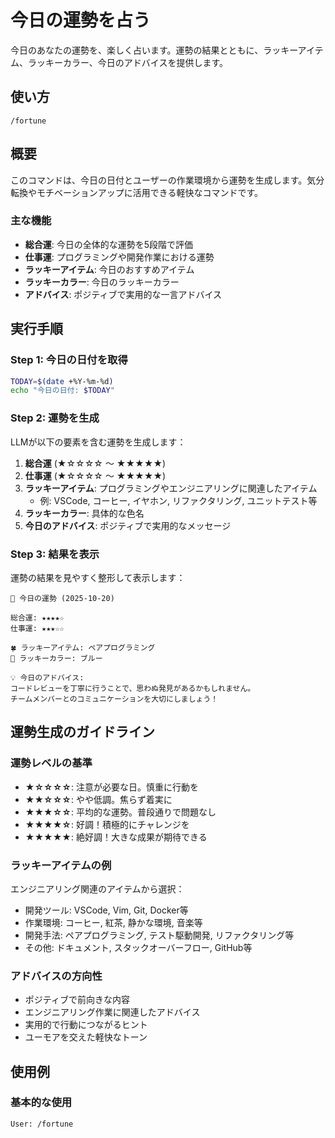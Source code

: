 # 今日の運勢を占う

今日のあなたの運勢を、楽しく占います。運勢の結果とともに、ラッキーアイテム、ラッキーカラー、今日のアドバイスを提供します。

## 使い方

```
/fortune
```

## 概要

このコマンドは、今日の日付とユーザーの作業環境から運勢を生成します。気分転換やモチベーションアップに活用できる軽快なコマンドです。

### 主な機能

- **総合運**: 今日の全体的な運勢を5段階で評価
- **仕事運**: プログラミングや開発作業における運勢
- **ラッキーアイテム**: 今日のおすすめアイテム
- **ラッキーカラー**: 今日のラッキーカラー
- **アドバイス**: ポジティブで実用的な一言アドバイス

## 実行手順

### Step 1: 今日の日付を取得

```bash
TODAY=$(date +%Y-%m-%d)
echo "今日の日付: $TODAY"
```

### Step 2: 運勢を生成

LLMが以下の要素を含む運勢を生成します：

1. **総合運** (★☆☆☆☆ 〜 ★★★★★)
2. **仕事運** (★☆☆☆☆ 〜 ★★★★★)
3. **ラッキーアイテム**: プログラミングやエンジニアリングに関連したアイテム
   - 例: VSCode, コーヒー, イヤホン, リファクタリング, ユニットテスト等
4. **ラッキーカラー**: 具体的な色名
5. **今日のアドバイス**: ポジティブで実用的なメッセージ

### Step 3: 結果を表示

運勢の結果を見やすく整形して表示します：

```
🔮 今日の運勢 (2025-10-20)

総合運: ★★★★☆
仕事運: ★★★☆☆

🍀 ラッキーアイテム: ペアプログラミング
🎨 ラッキーカラー: ブルー

💡 今日のアドバイス:
コードレビューを丁寧に行うことで、思わぬ発見があるかもしれません。
チームメンバーとのコミュニケーションを大切にしましょう！
```

## 運勢生成のガイドライン

### 運勢レベルの基準

- **★☆☆☆☆**: 注意が必要な日。慎重に行動を
- **★★☆☆☆**: やや低調。焦らず着実に
- **★★★☆☆**: 平均的な運勢。普段通りで問題なし
- **★★★★☆**: 好調！積極的にチャレンジを
- **★★★★★**: 絶好調！大きな成果が期待できる

### ラッキーアイテムの例

エンジニアリング関連のアイテムから選択：
- 開発ツール: VSCode, Vim, Git, Docker等
- 作業環境: コーヒー, 紅茶, 静かな環境, 音楽等
- 開発手法: ペアプログラミング, テスト駆動開発, リファクタリング等
- その他: ドキュメント, スタックオーバーフロー, GitHub等

### アドバイスの方向性

- ポジティブで前向きな内容
- エンジニアリング作業に関連したアドバイス
- 実用的で行動につながるヒント
- ユーモアを交えた軽快なトーン

## 使用例

### 基本的な使用

```
User: /fortune